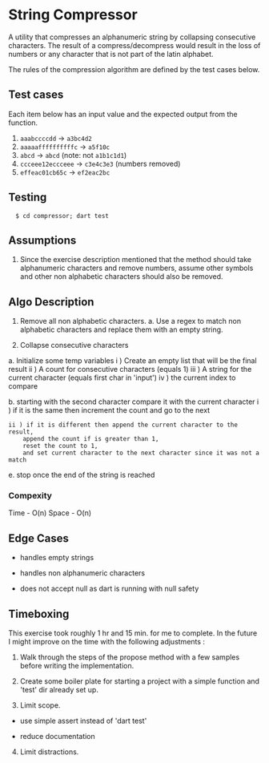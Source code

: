 # String Compressor

A utility that compresses an alphanumeric string by collapsing consecutive characters.  The result of a compress/decompress would result in the loss of numbers or any character that is not part of the latin alphabet.

The rules of the compression algorithm are defined by the test cases below.

## Test cases

Each item below has an input value and the expected output from the function.

1. `aaabccccdd` → `a3bc4d2`
2. `aaaaaffffffffffc` → `a5f10c`
3. `abcd` → `abcd` (note: not `a1b1c1d1`)
4. `ccceee12eccceee` → `c3e4c3e3` (numbers removed)
5. `effeac01cb65c` → `ef2eac2bc`

## Testing

  ```
    $ cd compressor; dart test
  ```

## Assumptions

1.  Since the exercise description mentioned that the method should take alphanumeric characters and remove numbers, assume other symbols and other non alphabetic characters should also be removed.

## Algo Description

1.  Remove all non alphabetic characters.
  a. Use a regex to match non alphabetic characters and replace them with an empty string.

2.  Collapse consecutive characters

  a. Initialize some temp variables
    i ) Create an empty list that will be the final result
    ii ) A count for consecutive characters (equals 1)
    iii ) A string for the current character (equals first char in 'input')
    iv ) the current index to compare

  b. starting with the second character compare it with the current character
    i ) if it is the same then increment the count and go to the next

    ii ) if it is different then append the current character to the result,
        append the count if is greater than 1,
        reset the count to 1,
        and set current character to the next character since it was not a match

  e. stop once the end of the string is reached

### Compexity

Time - O(n)
Space - O(n)

## Edge Cases

  * handles empty strings

  * handles non alphanumeric characters

  * does not accept null as dart is running with null safety


## Timeboxing

This exercise took roughly 1 hr and 15 min. for me to complete.  In the future I might improve on the time with the following adjustments :

1.  Walk through the steps of the propose method with a few samples before writing the implementation.

2.  Create some boiler plate for starting a project with a simple function and 'test' dir already set up.

3.  Limit scope.

  * use simple assert instead of 'dart test'

  * reduce documentation

4.  Limit distractions.

